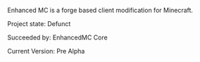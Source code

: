 Enhanced MC is a forge based client modification for Minecraft.

Project state: Defunct

Succeeded by: EnhancedMC Core

Current Version: Pre Alpha
